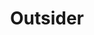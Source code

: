 ---
layout: module
num: 16
title: Outsider
type: lecture
draft: 0
group: 8
show_schedule: 1
due_date: 2024-02-29
slides:
  - url: https://docs.google.com/presentation/d/11tc9CXVcsC3zaXJoByR6qvdiXEdELzc-fw8BMDjOy1E/edit?usp=sharing
    title: Outsider
readings:
  - title: Blockchain Chicken Farm
    url: https://canvas.northwestern.edu/files/18534860/
    author: Wang, X.
    date: 2020
    source: Farrar, Straus and Giroux
    notes: Feel free to check out Xiaowei Wang's <a href="https://youtu.be/jsFAFsx9otw?si=KaNpYgRjjiLLGWZ7">Ted Talk</a> too!
  - title: Studying Up Machine Learning Data
    url: https://milamiceli.com/wp-content/uploads/2021/10/GROUP2022_CRv1.pdf
    author: Miceli, M., Posada, J., & Yang, T.
    date: 2022
    source: Proc. ACM Hum.-Comput. Interact.
    volume: 1
    issue: 1
    optional: 1
  - title: Why Am I Always Being Researched?
    url: https://chicagobeyond.org/wp-content/uploads/2019/05/ChicagoBeyond_2019Guidebook.pdf
    author: Chicago Beyond
    date: 2019
    notes: Great set of questions, especially from pages 60-82.
    optional: 1
  - title: Poetry, Poetic Inquiry and Rwanda
    url: https://canvas.northwestern.edu/files/18634432/
    author: Apol, L.
    date: 2021
    source: Springer
    notes: From witness to withness...
    optional: 1
--- 